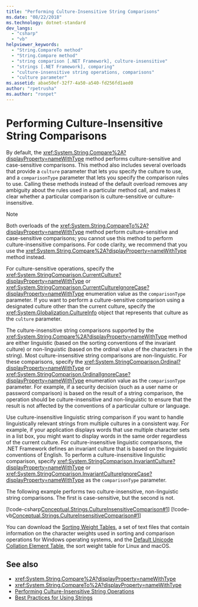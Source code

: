 ```yaml
---
title: "Performing Culture-Insensitive String Comparisons"
ms.date: "08/22/2018"
ms.technology: dotnet-standard
dev_langs: 
  - "csharp"
  - "vb"
helpviewer_keywords: 
  - "String.CompareTo method"
  - "String.Compare method"
  - "string comparison [.NET Framework], culture-insensitive"
  - "strings [.NET Framework], comparing"
  - "culture-insensitive string operations, comparisons"
  - "culture parameter"
ms.assetid: abae50ef-32f7-4a50-a540-fd256fd1aed0
author: "rpetrusha"
ms.author: "ronpet"
---
```

# Performing Culture-Insensitive String Comparisons
By default, the <xref:System.String.Compare%2A?displayProperty=nameWithType> method performs culture-sensitive and case-sensitive comparisons. This method also includes several overloads that provide a `culture` parameter that lets you specify the culture to use, and a `comparisonType` parameter that lets you specify the comparison rules to use. Calling these methods instead of the default overload removes any ambiguity about the rules used in a particular method call, and makes it clear whether a particular comparison is culture-sensitive or culture-insensitive.  
  
> [!NOTE]
>  Both overloads of the <xref:System.String.CompareTo%2A?displayProperty=nameWithType> method perform culture-sensitive and case-sensitive comparisons; you cannot use this method to perform culture-insensitive comparisons. For code clarity, we recommend that you use the <xref:System.String.Compare%2A?displayProperty=nameWithType> method instead.  
  
 For culture-sensitive operations, specify the <xref:System.StringComparison.CurrentCulture?displayProperty=nameWithType> or <xref:System.StringComparison.CurrentCultureIgnoreCase?displayProperty=nameWithType> enumeration value as the `comparisonType` parameter. If you want to perform a culture-sensitive comparison using a designated culture other than the current culture, specify the <xref:System.Globalization.CultureInfo> object that represents that culture as the `culture` parameter.  
  
 The culture-insensitive string comparisons supported by the <xref:System.String.Compare%2A?displayProperty=nameWithType> method are either linguistic (based on the sorting conventions of the invariant culture) or non-linguistic (based on the ordinal value of the characters in the string). Most culture-insensitive string comparisons are non-linguistic. For these comparisons, specify the <xref:System.StringComparison.Ordinal?displayProperty=nameWithType> or <xref:System.StringComparison.OrdinalIgnoreCase?displayProperty=nameWithType> enumeration value as the `comparisonType` parameter. For example, if a security decision (such as a user name or password comparison) is based on the result of a string comparison, the operation should be culture-insensitive and non-linguistic to ensure that the result is not affected by the conventions of a particular culture or language.  
  
 Use culture-insensitive linguistic string comparison if you want to handle linguistically relevant strings from multiple cultures in a consistent way. For example, if your application displays words that use multiple character sets in a list box, you might want to display words in the same order regardless of the current culture. For culture-insensitive linguistic comparisons, the .NET Framework defines an invariant culture that is based on the linguistic conventions of English. To perform a culture-insensitive linguistic comparison, specify <xref:System.StringComparison.InvariantCulture?displayProperty=nameWithType> or <xref:System.StringComparison.InvariantCultureIgnoreCase?displayProperty=nameWithType> as the `comparisonType` parameter.  
  
 The following example performs two culture-insensitive, non-linguistic string comparisons. The first is case-sensitive, but the second is not.  
  
 [!code-csharp[Conceptual.Strings.CultureInsensitiveComparison#1](../../../samples/snippets/csharp/VS_Snippets_CLR/conceptual.strings.cultureinsensitivecomparison/cs/cultureinsensitive1.cs#1)]
 [!code-vb[Conceptual.Strings.CultureInsensitiveComparison#1](../../../samples/snippets/visualbasic/VS_Snippets_CLR/conceptual.strings.cultureinsensitivecomparison/vb/cultureinsensitive1.vb#1)]  

You can download the [Sorting Weight Tables](https://www.microsoft.com/en-us/download/details.aspx?id=10921), a set of text files that contain information on the character weights used in sorting and comparison operations for Windows operating systems, and the [Default Unicode Collation Element Table](https://www.unicode.org/Public/UCA/latest/allkeys.txt), the sort weight table for Linux and macOS.

## See also

- <xref:System.String.Compare%2A?displayProperty=nameWithType>
- <xref:System.String.CompareTo%2A?displayProperty=nameWithType>
- [Performing Culture-Insensitive String Operations](../../../docs/standard/globalization-localization/performing-culture-insensitive-string-operations.md)
- [Best Practices for Using Strings](../../../docs/standard/base-types/best-practices-strings.md)

